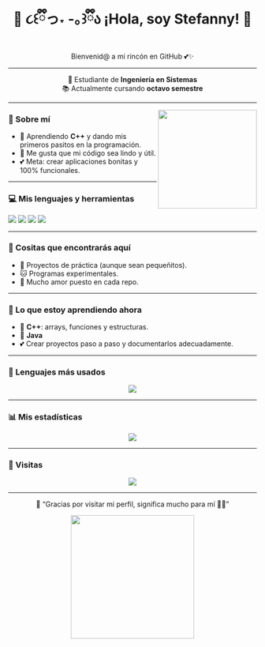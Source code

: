 <h1 align="center"> 🌸 ૮꒰ྀིっ˕ -｡꒱ྀིა  ¡Hola, soy Stefanny! 🌸 </h1>
<p align="center">Bienvenid@ a mi rincón en GitHub 💕✨</p>

---

<p align="center">
  🌸 Estudiante de <b>Ingeniería en Sistemas</b> <br>
  📚 Actualmente cursando <b>octavo semestre</b>  
</p>

---

<img src="https://media.giphy.com/media/JIX9t2j0ZTN9S/giphy.gif" width="200" align="right">

### 🎀 Sobre mí

- 🌸 Aprendiendo **C++** y dando mis primeros pasitos en la programación.  
- 🧸 Me gusta que mi código sea lindo y útil.  
- 💕 Meta: crear aplicaciones bonitas y 100% funcionales.  

---

### 💻 Mis lenguajes y herramientas
<p>
<img src="https://img.shields.io/badge/C++-ffb6c1?style=for-the-badge&logo=cplusplus&logoColor=white"/>  
<img src="https://img.shields.io/badge/FlutterFlow-ff69b4?style=for-the-badge&logo=flutter&logoColor=white"/>  
<img src="https://img.shields.io/badge/Visual%20Studio%20Code-fda4ba?style=for-the-badge&logo=visualstudiocode&logoColor=white"/>  
<img src="https://img.shields.io/badge/Java-ffc0cb?style=for-the-badge&logo=openjdk&logoColor=black"/>  
</p>

---

### 🌈 Cositas que encontrarás aquí
- 🎀 Proyectos de práctica (aunque sean pequeñitos).  
- 🐱 Programas experimentales.  
- 🌸 Mucho amor puesto en cada repo.  

---

### 🌷 Lo que estoy aprendiendo ahora
- 🧸 **C++**: arrays, funciones y estructuras.  
- 🌸 **Java**  
- 💕 Crear proyectos paso a paso y documentarlos adecuadamente.  

---

### 🎨 Lenguajes más usados
<p align="center">
  <img src="https://github-readme-stats.vercel.app/api/top-langs/?username=daniyup27&layout=compact&theme=tokyonight&title_color=ff69b4&text_color=ffffff&bg_color=ffb6c1" />
</p>

---

### 📊 Mis estadísticas
<p align="center">
  <img src="https://github-readme-stats.vercel.app/api?username=daniyup27&show_icons=true&theme=tokyonight&title_color=ff69b4&icon_color=ffb6c1&bg_color=ffe4ec&text_color=333333" />
</p>

---

### 👀 Visitas
<p align="center">
  <img src="https://komarev.com/ghpvc/?username=daniyup27&color=ff69b4&style=for-the-badge" />
</p>

---

<p align="center">💌 “Gracias por visitar mi perfil, significa mucho para mí 🌸💖”</p>
<p align="center">
<img src="https://media.giphy.com/media/v6aOjy0Qo1fIA/giphy.gif" width="250">
</p>
